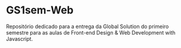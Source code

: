 # GS1sem-Web
Repositório dedicado para a entrega da Global Solution do primeiro semestre para as aulas de Front-end Design &amp; Web Development with Javascript.
